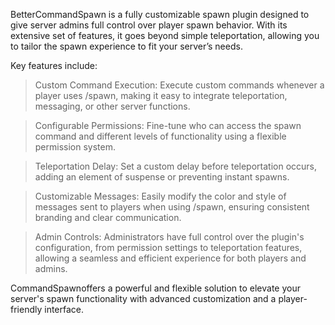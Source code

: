 BetterCommandSpawn is a fully customizable spawn plugin designed to give server admins full control over player spawn behavior. With its extensive set of features, it goes beyond simple teleportation, allowing you to tailor the spawn experience to fit your server’s needs.

Key features include:

> Custom Command Execution: Execute custom commands whenever a player uses /spawn, making it easy to integrate teleportation,
                          messaging, or other server functions.

> Configurable Permissions: Fine-tune who can access the spawn command and different levels of functionality using a 
                          flexible permission system.

> Teleportation Delay: Set a custom delay before teleportation occurs, adding an element of suspense or preventing 
                       instant spawns.

>Customizable Messages: Easily modify the color and style of messages sent to players when using /spawn,
                        ensuring consistent branding and clear communication.

>Admin Controls: Administrators have full control over the plugin's configuration, from permission settings to teleportation features,
                 allowing a seamless and efficient experience for both players and admins.

CommandSpawnoffers a powerful and flexible solution to elevate your server's spawn functionality with advanced customization     and a player-friendly interface.

